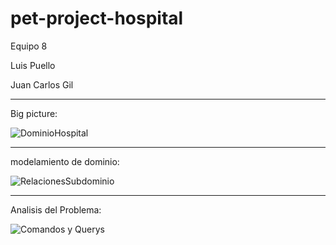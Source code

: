 # pet-project-hospital
Equipo 8

Luis Puello

Juan Carlos Gil

-------------------------------------------------------------------------------------------------------------
Big picture: 

![DominioHospital](https://user-images.githubusercontent.com/96598171/157387320-df27ccbb-6bb5-47dd-aa54-b946236326de.png)

-------------------------------------------------------------------------------------------------------------
modelamiento de dominio:

![RelacionesSubdominio](https://user-images.githubusercontent.com/96598171/157388362-4331a4ae-773b-43a2-8535-272896ab1bf7.png)

-------------------------------------------------------------------------------------------------------------
Analisis del Problema:

![Comandos y Querys](https://user-images.githubusercontent.com/96598171/157390853-e11008e2-0d8b-410f-83d0-720391dd07e2.png)
